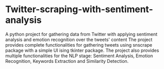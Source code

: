 # Twitter-scraping-with-sentiment-analysis
A python project for gathering data from Twitter with applying sentiment analysis and emotion recognition over the tweets' content
The project provides complete functionalities for gathering tweets using snscrape package with a simple UI ising tkinter package.
The project also provides multiple functionalities for the NLP stage: Sentiment Analysis, Emotion Recognition, Keywords Extraction and Similarity Detection.
